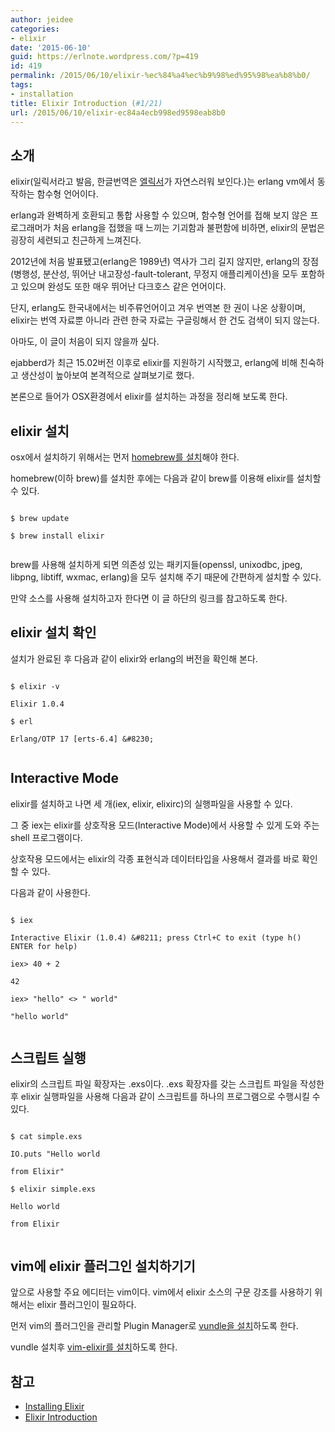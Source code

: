 ```yaml
---
author: jeidee
categories:
- elixir
date: '2015-06-10'
guid: https://erlnote.wordpress.com/?p=419
id: 419
permalink: /2015/06/10/elixir-%ec%84%a4%ec%b9%98%ed%95%98%ea%b8%b0/
tags:
- installation
title: Elixir Introduction (#1/21)
url: /2015/06/10/elixir-ec84a4ecb998ed9598eab8b0
---
```


## 소개

elixir(일릭서라고 발음, 한글번역은 [엘릭서](http://ko.wikipedia.org/wiki/%EC%97%98%EB%A6%AD%EC%84%9C)가 자연스러워 보인다.)는 erlang vm에서 동작하는 함수형 언어이다.

erlang과 완벽하게 호환되고 통합 사용할 수 있으며, 함수형 언어를 접해 보지 않은 프로그래머가 처음 erlang을 접했을 때 느끼는 기괴함과 불편함에 비하면, elixir의 문법은 굉장히 세련되고 친근하게 느껴진다.

2012년에 처음 발표됐고(erlang은 1989년) 역사가 그리 길지 않지만, erlang의 장점(병행성, 분산성, 뛰어난 내고장성-fault-tolerant, 무정지 애플리케이션)을 모두 포함하고 있으며 완성도 또한 매우 뛰어난 다크호스 같은 언어이다.

단지, erlang도 한국내에서는 비주류언어이고 겨우 번역본 한 권이 나온 상황이며, elixir는 번역 자료뿐 아니라 관련 한국 자료는 구글링해서 한 건도 검색이 되지 않는다.
  
아마도, 이 글이 처음이 되지 않을까 싶다.

ejabberd가 최근 15.02버전 이후로 elixir를 지원하기 시작했고, erlang에 비해 친숙하고 생산성이 높아보여 본격적으로 살펴보기로 했다.

본론으로 들어가 OSX환경에서 elixir를 설치하는 과정을 정리해 보도록 한다.

## elixir 설치

osx에서 설치하기 위해서는 먼저 [homebrew를 설치](http://brew.sh/index_ko.html)해야 한다.
  
homebrew(이하 brew)를 설치한 후에는 다음과 같이 brew를 이용해 elixir를 설치할 수 있다.

```
  
$ brew update
  
$ brew install elixir
  
```

brew를 사용해 설치하게 되면 의존성 있는 패키지들(openssl, unixodbc, jpeg, libpng, libtiff, wxmac, erlang)을 모두 설치해 주기 때문에 간편하게 설치할 수 있다.

만약 소스를 사용해 설치하고자 한다면 이 글 하단의 링크를 참고하도록 한다.

## elixir 설치 확인

설치가 완료된 후 다음과 같이 elixir와 erlang의 버전을 확인해 본다.

```
  
$ elixir -v
  
Elixir 1.0.4

$ erl
  
Erlang/OTP 17 [erts-6.4] &#8230;
  
```

## Interactive Mode

elixir를 설치하고 나면 세 개(iex, elixir, elixirc)의 실행파일을 사용할 수 있다.

그 중 iex는 elixir를 상호작용 모드(Interactive Mode)에서 사용할 수 있게 도와 주는 shell 프로그램이다.

상호작용 모드에서는 elixir의 각종 표현식과 데이터타입을 사용해서 결과를 바로 확인할 수 있다.

다음과 같이 사용한다.

```
  
$ iex
  
Interactive Elixir (1.0.4) &#8211; press Ctrl+C to exit (type h() ENTER for help)

iex> 40 + 2
  
42
  
iex> "hello" <> " world"
  
"hello world"
  
```

## 스크립트 실행

elixir의 스크립트 파일 확장자는 .exs이다. .exs 확장자를 갖는 스크립트 파일을 작성한 후 elixir 실행파일을 사용해 다음과 같이 스크립트를 하나의 프로그램으로 수행시킬 수 있다.

```
  
$ cat simple.exs
  
IO.puts "Hello world
  
from Elixir"

$ elixir simple.exs
  
Hello world
  
from Elixir
  
```

## vim에 elixir 플러그인 설치하기기

앞으로 사용할 주요 에디터는 vim이다. vim에서 elixir 소스의 구문 강조를 사용하기 위해서는 elixir 플러그인이 필요하다.

먼저 vim의 플러그인을 관리할 Plugin Manager로 [vundle을 설치](https://dobest.io/install-vundle-and-nerdtree/)하도록 한다.

vundle 설치후 [vim-elixir를 설치](https://github.com/elixir-lang/vim-elixir)하도록 한다.

## 참고

  * [Installing Elixir](http://elixir-lang.org/install.html)
  * [Elixir Introduction](http://elixir-lang.org/getting-started/introduction.html)